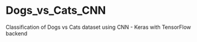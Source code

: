 # Dogs_vs_Cats_CNN

Classification of Dogs vs Cats dataset using CNN - Keras with TensorFlow backend
